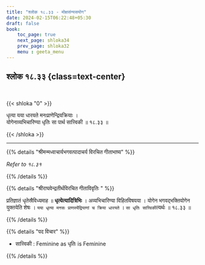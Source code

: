 ```yaml
---
title: "श्लोक १८.३३ - मोक्षसंन्यसयोग"
date: 2024-02-15T06:22:48+05:30
draft: false
book:
    toc_page: true
    next_page: shloka34
    prev_page: shloka32
    menu : geeta_menu
---
```




## श्लोक १८.३३ {class=text-center}

<br/>

{{< shloka  "0"  >}}

धृत्या यया धारयते मनःप्राणेन्द्रियक्रियाः ।  
योगेनाव्यभिचारिण्या धृतिः सा पार्थ सात्त्विकी ॥ १८.३३ ॥

{{< /shloka >}}

---


{{% details "श्रीमन्मध्वाचार्यभगवत्पादाचर्य विरचित  गीताभाष्य" %}}

*Refer to १८.३१*

{{% /details %}}


{{% details "श्रीराघवेन्द्रतीर्थविरचित गीताविवृतिः " %}}

प्रतिज्ञातं धृतेस्रैविध्यमाह ॥ **धृत्येत्यादित्रिभिः** । अव्यभिचारिण्या 
विहितविषयया । योगेन भगवद्भक्तियोगेन युक्तयेति शेषः । 
`यया धृत्या मनसः प्राणस्येंद्रियाणां च क्रिया धारयते` । 
`सा धृतिः सात्त्विकी`त्यर्थः ॥ १८.३३ ॥

{{% /details %}}


{{% details "पद विचार" %}}

- सात्त्विकी : Feminine as धृतिः is Feminine 

{{% /details %}}
